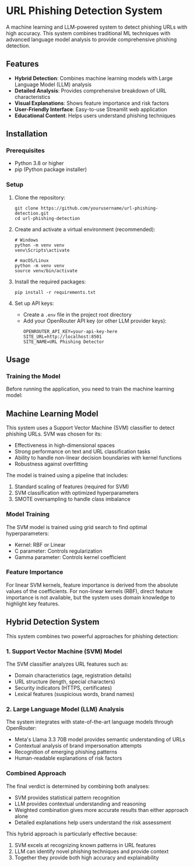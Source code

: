 # URL Phishing Detection System

A machine learning and LLM-powered system to detect phishing URLs with high accuracy. This system combines traditional ML techniques with advanced language model analysis to provide comprehensive phishing detection.

## Features

- **Hybrid Detection**: Combines machine learning models with Large Language Model (LLM) analysis
- **Detailed Analysis**: Provides comprehensive breakdown of URL characteristics
- **Visual Explanations**: Shows feature importance and risk factors
- **User-Friendly Interface**: Easy-to-use Streamlit web application
- **Educational Content**: Helps users understand phishing techniques

## Installation

### Prerequisites

- Python 3.8 or higher
- pip (Python package installer)

### Setup

1. Clone the repository:
   ```
   git clone https://github.com/yourusername/url-phishing-detection.git
   cd url-phishing-detection
   ```

2. Create and activate a virtual environment (recommended):
   ```
   # Windows
   python -m venv venv
   venv\Scripts\activate

   # macOS/Linux
   python -m venv venv
   source venv/bin/activate
   ```

3. Install the required packages:
   ```
   pip install -r requirements.txt
   ```

4. Set up API keys:
   - Create a `.env` file in the project root directory
   - Add your OpenRouter API key (or other LLM provider keys):
     ```
     OPENROUTER_API_KEY=your-api-key-here
     SITE_URL=http://localhost:8501
     SITE_NAME=URL Phishing Detector
     ```

## Usage

### Training the Model

Before running the application, you need to train the machine learning model: 

## Machine Learning Model

This system uses a Support Vector Machine (SVM) classifier to detect phishing URLs. SVM was chosen for its:

- Effectiveness in high-dimensional spaces
- Strong performance on text and URL classification tasks
- Ability to handle non-linear decision boundaries with kernel functions
- Robustness against overfitting

The model is trained using a pipeline that includes:
1. Standard scaling of features (required for SVM)
2. SVM classification with optimized hyperparameters
3. SMOTE oversampling to handle class imbalance

### Model Training

The SVM model is trained using grid search to find optimal hyperparameters:
- Kernel: RBF or Linear
- C parameter: Controls regularization
- Gamma parameter: Controls kernel coefficient

### Feature Importance

For linear SVM kernels, feature importance is derived from the absolute values of the coefficients. For non-linear kernels (RBF), direct feature importance is not available, but the system uses domain knowledge to highlight key features.

## Hybrid Detection System

This system combines two powerful approaches for phishing detection:

### 1. Support Vector Machine (SVM) Model

The SVM classifier analyzes URL features such as:
- Domain characteristics (age, registration details)
- URL structure (length, special characters)
- Security indicators (HTTPS, certificates)
- Lexical features (suspicious words, brand names)

### 2. Large Language Model (LLM) Analysis

The system integrates with state-of-the-art language models through OpenRouter:
- Meta's Llama 3.3 70B model provides semantic understanding of URLs
- Contextual analysis of brand impersonation attempts
- Recognition of emerging phishing patterns
- Human-readable explanations of risk factors

### Combined Approach

The final verdict is determined by combining both analyses:
- SVM provides statistical pattern recognition
- LLM provides contextual understanding and reasoning
- Weighted combination gives more accurate results than either approach alone
- Detailed explanations help users understand the risk assessment

This hybrid approach is particularly effective because:
1. SVM excels at recognizing known patterns in URL features
2. LLM can identify novel phishing techniques and provide context
3. Together they provide both high accuracy and explainability